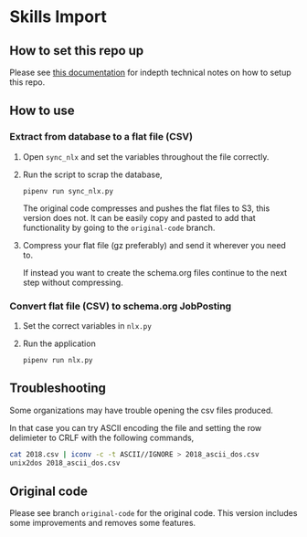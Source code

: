 # Skills Import

## How to set this repo up

Please see [this documentation](https://docs.google.com/document/d/1_Bz1zeICXzgwQC_N637CQIyxHeRwMuSV5FG7GLDO9IM/edit?usp=sharing) for indepth technical notes on how to setup this repo.

## How to use

### Extract from database to a flat file (CSV)

1. Open `sync_nlx` and set the variables throughout the file correctly.

1. Run the script to scrap the database,

    ```
    pipenv run sync_nlx.py
    ```

    The original code compresses and pushes the flat files to S3, this version does not. It can be easily copy and pasted to add that functionality by going to the `original-code` branch.

1. Compress your flat file (gz preferably) and send it wherever you need to.

    If instead you want to create the schema.org files continue to the next step without compressing.

### Convert flat file (CSV) to schema.org JobPosting

1. Set the correct variables in `nlx.py`

1. Run the application

    ```
    pipenv run nlx.py
    ```

## Troubleshooting

Some organizations may have trouble opening the csv files produced.

In that case you can try ASCII encoding the file and setting the row delimieter to CRLF with the following commands,

```bash
cat 2018.csv | iconv -c -t ASCII//IGNORE > 2018_ascii_dos.csv
unix2dos 2018_ascii_dos.csv
```

## Original code

Please see branch `original-code` for the original code. This version includes some improvements and removes some features.
